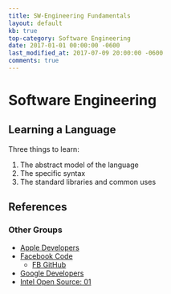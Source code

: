 ```yaml
---
title: SW-Engineering Fundamentals
layout: default
kb: true
top-category: Software Engineering
date: 2017-01-01 00:00:00 -0600
last_modified_at: 2017-07-09 20:00:00 -0600
comments: true
---
```


# Software Engineering

## Learning a Language

Three things to learn:
1) The abstract model of the language
2) The specific syntax
3) The standard libraries and common uses

## References

### Other Groups

* [Apple Developers](https://developer.apple.com/)
* [Facebook Code](https://code.facebook.com/)
    + [FB GitHub](https://github.com/facebook)
* [Google Developers](https://developers.google.com/)
* [Intel Open Source: 01](https://01.org/)
